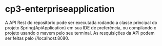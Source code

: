 # cp3-enterpriseapplication

A API Rest do repositório pode ser executada rodando a classe principal do projeto Spring(ApiApplication) em sua IDE de preferência, ou compilando o projeto usando o mavem pelo seu terminal. As resquisições da API podem ser feitas pelo //localhost:8080.
